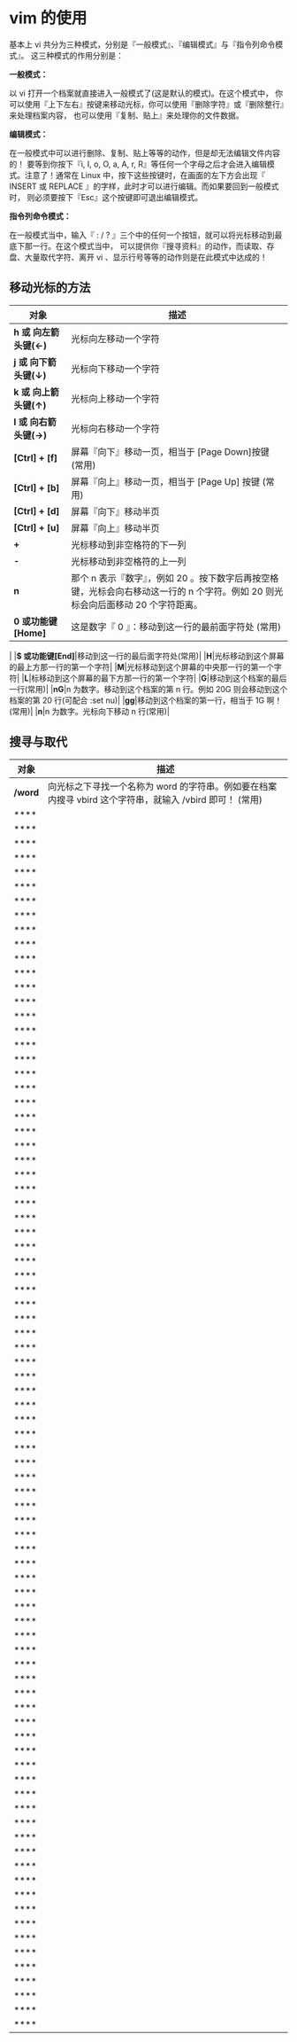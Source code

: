 # vim 的使用
基本上 vi 共分为三种模式，分别是『一般模式』、『编辑模式』与『指令列命令模式』。 这三种模式的作用分别是：

**一般模式：**

以 vi 打开一个档案就直接进入一般模式了(这是默认的模式)。在这个模式中， 你可以使用『上下左右』按键来移动光标，你可以使用『删除字符』或『删除整行』来处理档案内容， 也可以使用『复制、贴上』来处理你的文件数据。

**编辑模式：**

在一般模式中可以进行删除、复制、贴上等等的动作，但是却无法编辑文件内容的！ 要等到你按下『i, I, o, O, a, A, r, R』等任何一个字母之后才会进入编辑模式。注意了！通常在 Linux 中，按下这些按键时，在画面的左下方会出现『 INSERT 或 REPLACE 』的字样，此时才可以进行编辑。而如果要回到一般模式时， 则必须要按下『Esc』这个按键即可退出编辑模式。

**指令列命令模式：**

在一般模式当中，输入『 : / ? 』三个中的任何一个按钮，就可以将光标移动到最底下那一行。在这个模式当中， 可以提供你『搜寻资料』的动作，而读取、存盘、大量取代字符、离开 vi 、显示行号等等的动作则是在此模式中达成的！

## 移动光标的方法
|对象|描述|
|--|--|
|**h 或 向左箭头键(←)**|光标向左移动一个字符|
|**j 或 向下箭头键(↓)**|光标向下移动一个字符|
|**k 或 向上箭头键(↑)**|光标向上移动一个字符|
|**l 或 向右箭头键(→)**|光标向右移动一个字符|
|**[Ctrl] + [f]**|屏幕『向下』移动一页，相当于 [Page Down]按键 (常用)|
|**[Ctrl] + [b]**|屏幕『向上』移动一页，相当于 [Page Up] 按键 (常用)|
|**[Ctrl] + [d]**|屏幕『向下』移动半页|
|**[Ctrl] + [u]**|屏幕『向上』移动半页|
|**+**|光标移动到非空格符的下一列|
|**-**|光标移动到非空格符的上一列|
|**n<space>**|那个 n 表示『数字』，例如 20 。按下数字后再按空格键，光标会向右移动这一行的 n 个字符。例如 20<space> 则光标会向后面移动 20 个字符距离。|
|**0 或功能键[Home]**|这是数字『 0 』：移动到这一行的最前面字符处 (常用)
|
|**$ 或功能键[End]**|移动到这一行的最后面字符处(常用)|
|**H**|光标移动到这个屏幕的最上方那一行的第一个字符|
|**M**|光标移动到这个屏幕的中央那一行的第一个字符|
|**L**|标移动到这个屏幕的最下方那一行的第一个字符|
|**G**|移动到这个档案的最后一行(常用)|
|**nG**|n 为数字。移动到这个档案的第 n 行。例如 20G 则会移动到这个档案的第 20 行(可配合 :set nu)|
|**gg**|移动到这个档案的第一行，相当于 1G 啊！ (常用)|
|**n<Enter>**|n 为数字。光标向下移动 n 行(常用)|


## 搜寻与取代
|对象|描述|
|--|--|
|**/word**|向光标之下寻找一个名称为 word 的字符串。例如要在档案内搜寻 vbird 这个字符串，就输入 /vbird 即可！ (常用)|
|****||
|****||
|****||
|****||
|****||
|****||
|****||
|****||
|****||
|****||
|****||
|****||
|****||
|****||
|****||
|****||
|****||
|****||
|****||
|****||
|****||
|****||
|****||
|****||
|****||
|****||
|****||
|****||
|****||
|****||
|****||
|****||
|****||
|****||
|****||
|****||
|****||
|****||
|****||
|****||
|****||
|****||
|****||
|****||
|****||
|****||
|****||
|****||
|****||
|****||
|****||
|****||
|****||
|****||
|****||
|****||
|****||
|****||
|****||
|****||
|****||
|****||
|****||
|****||
|****||
|****||
|****||
|****||
|****||
|****||
|****||
|****||
|****||
|****||
|****||
|****||
|****||
|****||
|****||
|****||
|****||
|****||
|****||
|****||
|****||






